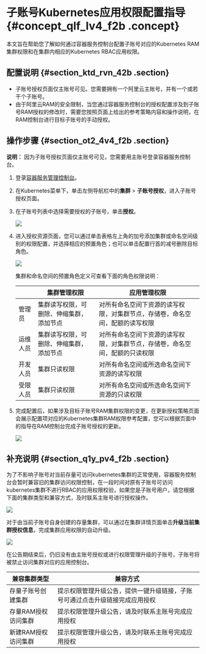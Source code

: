 # 子账号Kubernetes应用权限配置指导 {#concept_qlf_lv4_f2b .concept}

本文旨在帮助您了解如何通过容器服务控制台配置子账号对应的Kubernetes RAM集群权限和在集群内相应的Kubernetes RBAC应用权限。

## 配置说明 {#section_ktd_rvn_42b .section}

-   子账号授权页面仅主账号可见。您需要拥有一个阿里云主账号，并有一个或若干个子账号。
-   由于阿里云RAM的安全限制，当您通过容器服务控制台的授权配置涉及到子账号RAM授权的修改时，需要您按照页面上给出的参考策略内容和操作说明，在RAM控制台进行目标子账号的手动授权。

## 操作步骤 {#section_ot2_4v4_f2b .section}

**说明：** 因为子账号授权页面仅主账号可见，您需要用主账号登录容器服务控制台。

1.  登录[容器服务管理控制台](https://cs.console.aliyun.com)。
2.  在Kubernetes菜单下，单击左侧导航栏中的**集群** \> **子账号授权**，进入子账号授权页面。
3.  在子账号列表中选择需要授权的子账号，单击**授权**。

    ![](http://static-aliyun-doc.oss-cn-hangzhou.aliyuncs.com/assets/img/15116/15338940906471_zh-CN.png)

4.  进入授权资源页面，您可以通过单击表格左上角的加号添加集群或命名空间级别的权限配置，并选择相应的预置角色；也可以单击配置行首的减号删除目标角色。

    ![](http://static-aliyun-doc.oss-cn-hangzhou.aliyuncs.com/assets/img/15116/15338940907436_zh-CN.png)

    集群和命名空间的预置角色定义可查看下面的角色权限说明：

    | |集群管理权限|应用管理权限|
    |--|------|------|
    |管理员|集群读写权限，可删除、伸缩集群，添加节点|对所有命名空间下资源的读写权限，对集群节点，存储卷，命名空间，配额的读写权限|
    |运维人员|集群读写权限，可删除、伸缩集群，添加节点|对所有命名空间下资源的读写权限，对集群节点，存储卷，命名空间，配额的只读权限|
    |开发人员|集群只读权限|对所有命名空间或所选命名空间下资源的读写权限|
    |受限人员|集群只读权限|对所有命名空间或所选命名空间下资源的只读权限|

5.  完成配置后，如果涉及目标子账号RAM集群权限的变更，在更新授权策略页面会展示配置项对应的Kubernetes集群RAM权限参考配置，您可以根据页面中的指导在RAM控制台完成子账号授权的更新。

    ![](http://static-aliyun-doc.oss-cn-hangzhou.aliyuncs.com/assets/img/15116/15338940907440_zh-CN.png)


## 补充说明 {#section_q1y_pv4_f2b .section}

为了不影响子账号对当前存量可访问kubernetes集群的正常使用，容器服务控制台会暂时兼容旧的集群访问权限控制，在一段时间对原有子账号可访问kubernetes集群不进行RBAC的应用权限校验，如果您是子账号用户，请您根据下面的集群类型和兼容方式，及时联系主账号进行授权操作。

![](http://static-aliyun-doc.oss-cn-hangzhou.aliyuncs.com/assets/img/15116/15338940907444_zh-CN.png)

对于由当前子账号自身创建的存量集群，可以通过在集群详情页面单击**升级当前集群授权信息**，完成集群应用权限的自动升级。

![](http://static-aliyun-doc.oss-cn-hangzhou.aliyuncs.com/assets/img/15116/15338940917446_zh-CN.jpg)

在公告期结束后，仍旧没有由主账号授权或进行权限管理升级的子账号，子账号将被禁止访问集群对应的应用控制台。

|兼容集群类型|兼容方式|
|------|----|
|存量子账号创建集群|提示权限管理升级公告，提供一键升级链接，子账号可通过点击升级链接完成应用授权|
|存量RAM授权访问集群|提示权限管理升级公告，请及时联系主账号完成应用授权|
|新建RAM授权访问集群|提示权限管理升级公告，请及时联系主账号完成应用授权|

